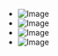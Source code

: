 + ![Image](https://i.imgur.com/oclcWTe.png)
+ ![Image](https://i.imgur.com/KOYLF3N.png)
+ ![Image](https://i.imgur.com/8xdRkk2.png)
+ ![Image](https://i.imgur.com/Kdk3Mre.png)